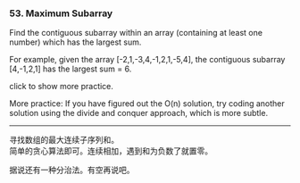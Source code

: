 ### 53. Maximum Subarray

Find the contiguous subarray within an array (containing at least one number) which has the largest sum.

For example, given the array [-2,1,-3,4,-1,2,1,-5,4],
the contiguous subarray [4,-1,2,1] has the largest sum = 6.

click to show more practice.

More practice:
If you have figured out the O(n) solution, try coding another solution using the divide and conquer approach, which is more subtle.

* * *

寻找数组的最大连续子序列和。    
简单的贪心算法即可。连续相加，遇到和为负数了就置零。   

据说还有一种分治法。有空再说吧。   


